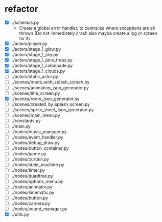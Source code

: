 # refactor
- [x] ./schemas.py
    - Create a global error handler, to centralize where exceptions are all thrown (Do not immediately crash also maybe create a log or screen for it)
- [x] ./actors/player.py
- [x] ./actors/stage_1_glow.py
- [x] ./actors/stage_1_sky.py
- [x] ./actors/stage_1_pine_trees.py
- [x] ./actors/stage_1_colonnade.py
- [x] ./actors/stage_1_clouds.py
- [ ] ./actors/static_actor.py
- [ ] ./scenes/made_with_splash_screen.py
- [ ] ./scenes/animation_json_generator.py
- [ ] ./scenes/title_screen.py
- [x] ./scenes/room_json_generator.py
- [ ] ./scenes/created_by_splash_screen.py
- [ ] ./scenes/sprite_sheet_json_generator.py
- [ ] ./scenes/main_menu.py
- [ ] ./constants.py
- [ ] ./main.py
- [ ] ./nodes/music_manager.py
- [ ] ./nodes/event_handler.py
- [ ] ./nodes/debug_draw.py
- [ ] ./nodes/button_container.py
- [ ] ./nodes/game.py
- [ ] ./nodes/curtain.py
- [ ] ./nodes/state_machine.py
- [ ] ./nodes/timer.py
- [ ] ./nodes/quadtree.py
- [ ] ./nodes/options_menu.py
- [ ] ./nodes/animator.py
- [ ] ./nodes/kinematic.py
- [ ] ./nodes/button.py
- [ ] ./nodes/camera.py
- [ ] ./nodes/sound_manager.py
- [x] ./utils.py
